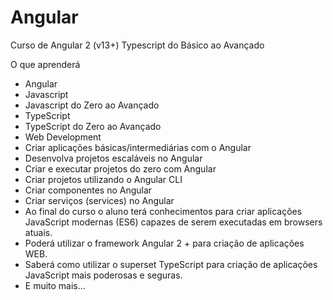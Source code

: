 # Angular
Curso de Angular 2 (v13+) Typescript do Básico ao Avançado

O que aprenderá
- Angular
- Javascript
- Javascript do Zero ao Avançado
- TypeScript
- TypeScript do Zero ao Avançado
- Web Development
- Criar aplicações básicas/intermediárias com o Angular
- Desenvolva projetos escaláveis no Angular
- Criar e executar projetos do zero com Angular
- Criar projetos utilizando o Angular CLI
- Criar componentes no Angular
- Criar serviços (services) no Angular
- Ao final do curso o aluno terá conhecimentos para criar aplicações JavaScript modernas (ES6) capazes de serem executadas em browsers atuais.
- Poderá utilizar o framework Angular 2 + para criação de aplicações WEB.
- Saberá como utilizar o superset TypeScript para criação de aplicações JavaScript mais poderosas e seguras.
- E muito mais...
